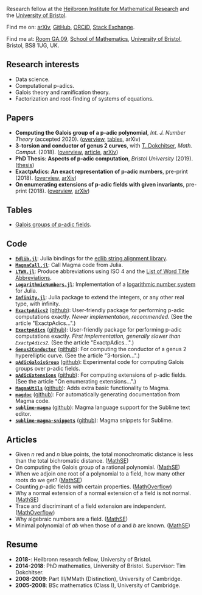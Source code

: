 Research fellow at the [Heilbronn Institute for Mathematical Research](https://heilbronn.ac.uk) and the [University of Bristol](https://www.bristolmathsresearch.org).

Find me on: [arXiv](https://arxiv.org/a/0000-0003-2082-8668.html), [GitHub](https://github.com/cjdoris), [ORCiD](https://orcid.org/0000-0003-2082-8668), [Stack Exchange](https://stackexchange.com/users/5705287/doris).

Find me at: [Room GA.09](http://www.bristol.ac.uk/maths/fry-building/), [School of Mathematics](http://www.bristol.ac.uk/maths/), [University of Bristol](http://www.bristol.ac.uk/), Bristol, BS8 1UG, UK.

## Research interests
- Data science.
- Computational p-adics.
- Galois theory and ramification theory.
- Factorization and root-finding of systems of equations.

## Papers
- **Computing the Galois group of a p-adic polynomial**, *Int. J. Number Theory* (accepted 2020). ([overview](/overview#galois), [tables](https://cjdoris.github.io/pAdicGaloisGroupTables), arXiv)
- **3-torsion and conductor of genus 2 curves**, with [T. Dokchitser](https://people.maths.bris.ac.uk/~matyd/), *Math. Comput.* (2018). ([overview](/overview#3torsion), [article](https://doi.org/10.1090/mcom/3387), [arXiv](https://arxiv.org/abs/1706.06162))
- **PhD Thesis: Aspects of p-adic computation**, *Bristol University* (2019). ([thesis](https://research-information.bris.ac.uk/en/theses/aspects-of-padic-computation(31b898ae-fc66-463e-89ed-4bf7a5911932).html))
- **ExactpAdics: An exact representation of p-adic numbers**, pre-print (2018). ([overview](/overview#exactpadics), [arXiv](https://arxiv.org/abs/1805.09794))
- **On enumerating extensions of p-adic fields with given invariants**, pre-print (2018). ([overview](/overview#extensions), [arXiv](https://arxiv.org/abs/1803.08023))

## Tables
- [Galois groups of p-adic fields](https://cjdoris.github.io/pAdicGaloisGroupTables).

## Code
- **[`Edlib.jl`](https://github.com/cjdoris/Edlib.jl)**: Julia bindings for the [edlib string alignment library](https://github.com/Martinsos/edlib).
- **[`MagmaCall.jl`](https://github.com/cjdoris/MagmaCall.jl)**: Call Magma code from Julia.
- **[`LTWA.jl`](https://github.com/cjdoris/LTWA.jl)**: Produce abbreviations using ISO 4 and the [List of Word Title Abbreviations](https://www.issn.org/services/online-services/access-to-the-ltwa/).
- **[`LogarithmicNumbers.jl`](https://github.com/cjdoris/LogarithmicNumbers.jl)**: Implementation of a [logarithmic number system](https://en.wikipedia.org/wiki/Logarithmic_number_system) for Julia.
- **[`Infinity.jl`](https://github.com/cjdoris/Infinity.jl)**: Julia package to extend the integers, or any other real type, with infinity.
- **[`ExactpAdics2`](https://cjdoris.github.io/ExactpAdics2)** ([github](https://github.com/cjdoris/ExactpAdics2)): User-friendly package for performing p-adic computations exactly. *Newer implementation, recommended.* (See the article "ExactpAdics...".)
- **[`ExactpAdics`](https://cjdoris.github.io/ExactpAdics)** ([github](https://github.com/cjdoris/ExactpAdics)): User-friendly package for performing p-adic computations exactly. *First implementation, generally slower than `ExactpAdics2`.* (See the article "ExactpAdics...".)
- **[`Genus2Conductor`](https://cjdoris.github.io/Genus2Conductor)** ([github](https://github.com/cjdoris/Genus2Conductor)): For computing the conductor of a genus 2 hyperelliptic curve. (See the article "3-torsion...".)
- **[`pAdicGaloisGroup`](https://cjdoris.github.io/pAdicGaloisGroup)** ([github](https://github.com/cjdoris/pAdicGaloisGroup)): Experimental code for computing Galois groups over p-adic fields.
- **[`pAdicExtensions`](https://cjdoris.github.io/pAdicExtensions)** ([github](https://github.com/cjdoris/pAdicExtensions)): For computing extensions of p-adic fields. (See the article "On enumerating extensions...".)
- **[`MagmaUtils`](https://cjdoris.github.io/MagmaUtils)** ([github](https://github.com/cjdoris/MagmaUtils)): Adds extra basic functionality to Magma.
- **[`magdoc`](https://cjdoris.github.io/magdoc)** ([github](https://github.com/cjdoris/magdoc)): For automatically generating documentation from Magma code.
- **[`sublime-magma`](https://packagecontrol.io/packages/Magma)** ([github](https://github.com/cjdoris/sublime-magma)): Magma language support for the Sublime text editor.
- **[`sublime-magma-snippets`](https://packagecontrol.io/packages/MagmaSnippets)** ([github](https://github.com/cjdoris/sublime-magma-snippets)): Magma snippets for Sublime.

## Articles
- Given *n* red and *n* blue points, the total monochromatic distance is less than the total bichromatic distance. ([MathSE](https://math.stackexchange.com/a/3461369/305399))
- On computing the Galois group of a rational polynomial. ([MathSE](https://math.stackexchange.com/a/2653337/305399))
- When we adjoin one root of a polynomial to a field, how many other roots do we get? ([MathSE](https://math.stackexchange.com/a/2612309/305399))
- Counting *p*-adic fields with certain properties. ([MathOverflow](https://mathoverflow.net/a/262181/84312))
- Why a normal extension of a normal extension of a field is not normal. ([MathSE](https://math.stackexchange.com/a/2610715/305399))
- Trace and discriminant of a field extension are independent. ([MathOverflow](https://mathoverflow.net/a/270012/84312))
- Why algebraic numbers are a field. ([MathSE](https://math.stackexchange.com/a/2610427/305399))
- Minimal polynomial of *ab* when those of *a* and *b* are known. ([MathSE](https://math.stackexchange.com/a/2610400/305399))

## Resume
- **2018-**: Heilbronn research fellow, University of Bristol.
- **2014-2018**: PhD mathematics, University of Bristol. Supervisor: Tim Dokchitser.
- **2008-2009**: Part III/MMath (Distinction), University of Cambridge.
- **2005-2008**: BSc mathematics (Class I), University of Cambridge.
